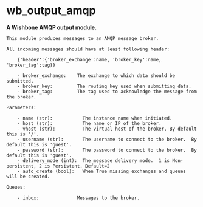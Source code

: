 wb_output_amqp
==============

**A Wishbone AMQP output module.**

    This module produces messages to an AMQP message broker.

    All incoming messages should have at least following header:

        {'header':{'broker_exchange':name, 'broker_key':name, 'broker_tag':tag}}

        - broker_exchange:    The exchange to which data should be submitted.
        - broker_key:         The routing key used when submitting data.
        - broker_tag:         The tag used to acknowledge the message from the broker.

    Parameters:

        - name (str):           The instance name when initiated.
        - host (str):           The name or IP of the broker.
        - vhost (str):          The virtual host of the broker. By default this is '/'.
        - username (str):       The username to connect to the broker.  By default this is 'guest'.
        - password (str):       The password to connect to the broker.  By default this is 'guest'.
        - delivery_mode (int):  The message delivery mode.  1 is Non-persistent, 2 is Persistent. Default=2
        - auto_create (bool):   When True missing exchanges and queues will be created.

    Queues:

        - inbox:              Messages to the broker.